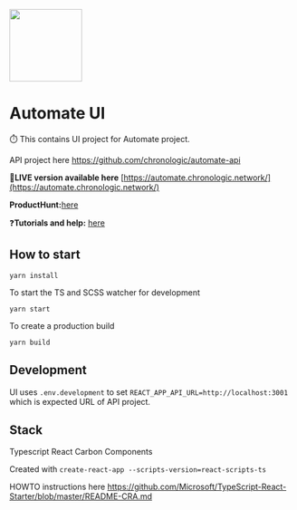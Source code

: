 [<img src="https://s3.amazonaws.com/chronologic.network/ChronoLogic_logo.svg" width="128px">](https://github.com/chronologic)

# Automate UI

⏱️ This contains UI project for Automate project.

API project here https://github.com/chronologic/automate-api

📌__LIVE version available here__ [https://automate.chronologic.network/](https://automate.chronologic.network/)

__ProductHunt:__[here](https://www.producthunt.com/posts/automate-1)

❓__Tutorials and help:__ [here](https://blog.chronologic.network/automate/home)

## How to start

`yarn install`

To start the TS and SCSS watcher for development

`yarn start`

To create a production build

`yarn build`

## Development

UI uses `.env.development` to set `REACT_APP_API_URL=http://localhost:3001` which is expected URL of API project.

## Stack

Typescript
React
Carbon Components

Created with `create-react-app --scripts-version=react-scripts-ts`

HOWTO instructions here https://github.com/Microsoft/TypeScript-React-Starter/blob/master/README-CRA.md
